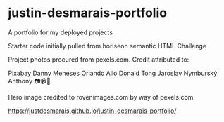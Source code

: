 # justin-desmarais-portfolio
A portfolio for my deployed projects

Starter code initially pulled from horiseon semantic HTML Challenge

Project photos procured from pexels.com.  Credit attributed to:

Pixabay
Danny Meneses
Orlando Allo
Donald Tong
Jaroslav Nymburský
Anthony 📷📹🙂

Hero image credited to rovenimages.com by way of pexels.com

https://justdesmarais.github.io/justin-desmarais-portfolio/

